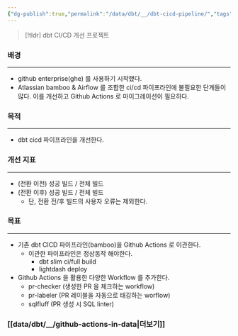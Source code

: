 ```yaml
---
{"dg-publish":true,"permalink":"/data/dbt/__/dbt-cicd-pipeline/","tags":["dbt","cicd"],"created":"","updated":""}
---
```


> [!tldr]
> dbt CI/CD 개선 프로젝트


### 배경

---

- github enterprise(ghe) 를 사용하기 시작했다.
- Atlassian bamboo & Airflow 를 조합한 ci/cd 파이프라인에 불필요한 단계들이 많다. 이를 개선하고 Github Actions 로 마이그레이션이 필요하다.


### 목적
---

- dbt cicd 파이프라인을 개선한다.


### 개선 지표
---

- (전환 이전) 성공 빌드 / 전체 빌드
- (전환 이후) 성공 빌드 / 전체 빌드
	- 단, 전환 전/후 빌드의 사용자 오류는 제외한다.


### 목표
---

- 기존 dbt CICD 파이프라인(bamboo)을 Github Actions 로 이관한다.
    - 이관한 파이프라인은 정상동작 해야한다.
        - dbt slim ci/full build
    	- lightdash deploy
- Github Actions 을 활용한 다양한 Workflow 를 추가한다.
    - pr-checker (생성한 PR 을 체크하는 workflow)
    - pr-labeler (PR 레이블을 자동으로 태깅하는 worflow)
    - sqlfluff (PR 생성 시 SQL linter)


### [[data/dbt/__/github-actions-in-data\|더보기]]
